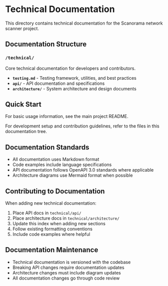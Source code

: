 # Technical Documentation

This directory contains technical documentation for the Scanorama network scanner project.

## Documentation Structure

### `/technical/`
Core technical documentation for developers and contributors.

- **`testing.md`** - Testing framework, utilities, and best practices
- **`api/`** - API documentation and specifications
- **`architecture/`** - System architecture and design documents

## Quick Start

For basic usage information, see the main project README.

For development setup and contribution guidelines, refer to the files in this documentation tree.

## Documentation Standards

- All documentation uses Markdown format
- Code examples include language specifications
- API documentation follows OpenAPI 3.0 standards where applicable
- Architecture diagrams use Mermaid format when possible

## Contributing to Documentation

When adding new technical documentation:

1. Place API docs in `technical/api/`
2. Place architecture docs in `technical/architecture/`
3. Update this index when adding new sections
4. Follow existing formatting conventions
5. Include code examples where helpful

## Documentation Maintenance

- Technical documentation is versioned with the codebase
- Breaking API changes require documentation updates
- Architecture changes must include diagram updates
- All documentation changes go through code review